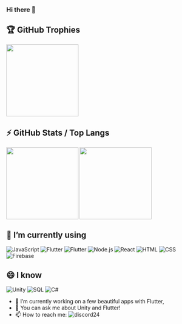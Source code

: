 ### Hi there 👋

## 🏆 GitHub Trophies

<div>
  <img height="190" src="https://github-profile-trophy.vercel.app/?username=pdvlx&theme=nord&column=7" />
</div>

## ⚡ GitHub Stats / Top Langs

<div>
  <img height="190" align="left"  src="https://github-readme-stats.vercel.app/api?username=pdvlx&show_icons=true&include_all_commits=true&line_height=27&count_private=true&title_color=6aa6f8&text_color=8a919a&icon_color=6aa6f8&bg_color=0e1116&layout=compact" />
  <img height="190" src="https://github-readme-stats.vercel.app/api/top-langs/?username=pdvlx&hide=angelscript,actionscript&langs_count=10&title_color=6aa6f8&text_color=8a919a&icon_color=6aa6f8&bg_color=0e1116&layout=compact" />
</div>

<p></p>

## 🔭 I’m currently using

![JavaScript](https://img.shields.io/badge/-JavaScript-black?style=flat-square&logo=javascript)
![Flutter](https://img.shields.io/badge/-Flutter-blue)
![Flutter](https://img.shields.io/badge/-Dart-darkblue)
![Node.js](https://img.shields.io/badge/-Node.js-black?style=flat-square&logo=node.js)
![React](https://img.shields.io/badge/-React-black?style=flat-square&logo=react)
![HTML](https://img.shields.io/badge/-HTML5-black?style=flat-square&logo=html5)
![CSS](https://img.shields.io/badge/-CSS3-black?style=flat-square&logo=css3)
![Firebase](https://img.shields.io/badge/-Firebase-black?style=flat-square&logo=firebase)

## 😄 I know

![Unity](https://img.shields.io/badge/-Unity-black)
![SQL](https://img.shields.io/badge/-SQL-black?style=flat-square&logo=SQL)
![C#](https://img.shields.io/badge/-C_Sharp-black?style=flat-square&logo=c-sharp)

- 🔭 I’m currently working on a few beautiful apps with Flutter,
- 💬 You can ask me about Unity and Flutter!
- 📫 How to reach me: ![discord24](https://user-images.githubusercontent.com/33608786/168914563-8f77c3a9-d062-4cdb-9d17-67f020e7ad93.png)






[2]: https://discordapp.com/users/159332821440266240/
